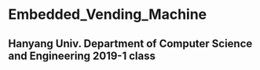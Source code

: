 # Embedded_Vending_Machine
## Hanyang Univ. Department of Computer Science and Engineering 2019-1 class

